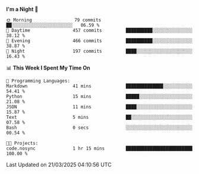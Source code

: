 <!--START_SECTION:waka-->
**I'm a Night 🦉** 

```text
🌞 Morning                79 commits          ██░░░░░░░░░░░░░░░░░░░░░░░   06.59 % 
🌆 Daytime                457 commits         ██████████░░░░░░░░░░░░░░░   38.12 % 
🌃 Evening                466 commits         ██████████░░░░░░░░░░░░░░░   38.87 % 
🌙 Night                  197 commits         ████░░░░░░░░░░░░░░░░░░░░░   16.43 % 
```


📊 **This Week I Spent My Time On** 

```text
💬 Programming Languages: 
Markdown                 41 mins             ██████████████░░░░░░░░░░░   54.41 % 
Python                   15 mins             █████░░░░░░░░░░░░░░░░░░░░   21.08 % 
JSON                     11 mins             ████░░░░░░░░░░░░░░░░░░░░░   15.87 % 
Text                     5 mins              ██░░░░░░░░░░░░░░░░░░░░░░░   07.58 % 
Bash                     0 secs              ░░░░░░░░░░░░░░░░░░░░░░░░░   00.54 % 

🐱‍💻 Projects: 
code.nosync              1 hr 15 mins        █████████████████████████   100.00 % 
```


 Last Updated on 21/03/2025 04:10:56 UTC
<!--END_SECTION:waka-->
